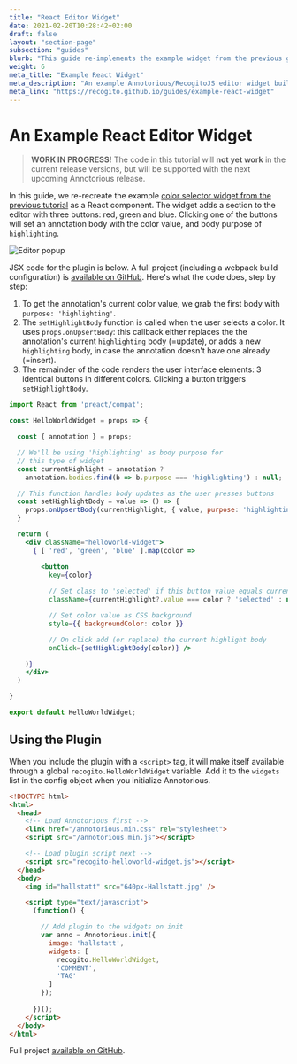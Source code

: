 ```yaml
---
title: "React Editor Widget"
date: 2021-02-20T10:28:42+02:00
draft: false
layout: "section-page"
subsection: "guides"
blurb: "This guide re-implements the example widget from the previous guide in React."
weight: 6
meta_title: "Example React Widget"
meta_description: "An example Annotorious/RecogitoJS editor widget built with React."
meta_link: "https://recogito.github.io/guides/example-react-widget"
---
```


# An Example React Editor Widget

> __WORK IN PROGRESS!__ The code in this tutorial will __not yet work__ in the current release 
> versions, but will be supported with the next upcoming Annotorious release.

In this guide, we re-recreate the example [color selector widget from the previous tutorial](/guides/editor-widgets/) 
as a React component. The widget adds a section to the editor with three buttons: red, green and blue. 
Clicking one of the buttons will set an annotation body with the color value, and body purpose of `highlighting`. 


![Editor popup](/images/guides/colorselector-widget.png)

JSX code for the plugin is below. A full project (including a webpack build configuration) 
is [available on GitHub](https://github.com/recogito/recogito-client-plugins/tree/main/packages/widget-react-helloworld).
Here's what the code does, step by step:

1. To get the annotation's current color value, we grab the first body with `purpose: 'highlighting'`.
2. The `setHighlightBody` function is called when the user selects a color. It uses `props.onUpsertBody`: 
   this callback either replaces the the annotation's current `highlighting` body (=update), or adds a
   new `highlighting` body, in case the annotation doesn't have one already (=insert).
3. The remainder of the code renders the user interface elements: 3 identical buttons
   in different colors. Clicking a button triggers `setHighlightBody`.

```jsx
import React from 'preact/compat';

const HelloWorldWidget = props => {

  const { annotation } = props;

  // We'll be using 'highlighting' as body purpose for 
  // this type of widget
  const currentHighlight = annotation ? 
    annotation.bodies.find(b => b.purpose === 'highlighting') : null;

  // This function handles body updates as the user presses buttons
  const setHighlightBody = value => () => {
    props.onUpsertBody(currentHighlight, { value, purpose: 'highlighting' });
  }

  return (
    <div className="helloworld-widget">
      { [ 'red', 'green', 'blue' ].map(color => 

        <button 
          key={color}
    
          // Set class to 'selected' if this button value equals current highlight
          className={currentHighlight?.value === color ? 'selected' : null}

          // Set color value as CSS background
          style={{ backgroundColor: color }}

          // On click add (or replace) the current highlight body
          onClick={setHighlightBody(color)} />

    )}
    </div>
  )

}

export default HelloWorldWidget;
```

## Using the Plugin

When you include the plugin with a `<script>` tag, it will make itself available
through a global `recogito.HelloWorldWidget` variable. Add it to the `widgets` list 
in the config object when you initialize Annotorious.

```html
<!DOCTYPE html>
<html>
  <head>
    <!-- Load Annotorious first -->
    <link href="/annotorious.min.css" rel="stylesheet">
    <script src="/annotorious.min.js"></script>

    <!-- Load plugin script next -->
    <script src="recogito-helloworld-widget.js"></script>
  </head>
  <body>
    <img id="hallstatt" src="640px-Hallstatt.jpg" />

    <script type="text/javascript">
      (function() {

        // Add plugin to the widgets on init
        var anno = Annotorious.init({
          image: 'hallstatt',
          widgets: [ 
            recogito.HelloWorldWidget,
            'COMMENT',
            'TAG'
          ]
        });
        
      })();
    </script>
  </body>
</html>
```

Full project [available on GitHub](https://github.com/recogito/recogito-client-plugins/tree/main/packages/widget-react-helloworld).